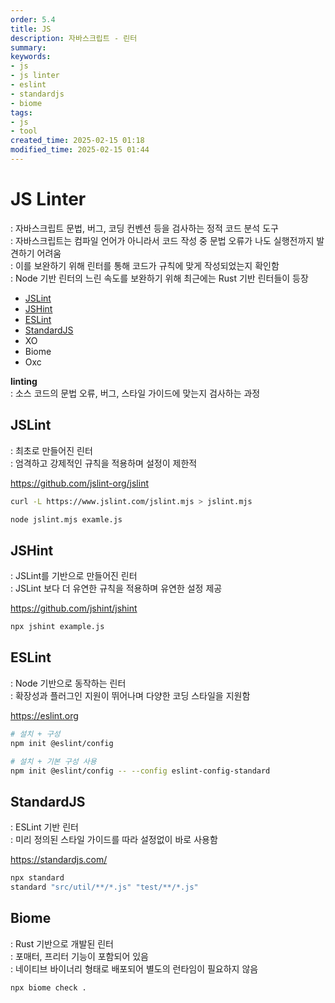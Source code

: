 ```yaml
---
order: 5.4
title: JS
description: 자바스크립트 - 린터
summary:
keywords:
- js
- js linter
- eslint
- standardjs
- biome
tags:
- js
- tool
created_time: 2025-02-15 01:18
modified_time: 2025-02-15 01:44
---
```


# JS Linter
: 자바스크립트 문법, 버그, 코딩 컨벤션 등을 검사하는 정적 코드 분석 도구  
: 자바스크립트는 컴파일 언어가 아니라서 코드 작성 중 문법 오류가 나도 실행전까지 발견하기 어려움  
: 이를 보완하기 위해 린터를 통해 코드가 규칙에 맞게 작성되었는지 확인함  
: Node 기반 린터의 느린 속도를 보완하기 위해 최근에는 Rust 기반 린터들이 등장  

- [JSLint](#jslint)
- [JSHint](#jshint)
- [ESLint](#eslint) 
- [StandardJS](#standardjs)
- XO
- Biome
- Oxc


**linting**  
: 소스 코드의 문법 오류, 버그, 스타일 가이드에 맞는지 검사하는 과정  



## JSLint
: 최초로 만들어진 린터  
: 엄격하고 강제적인 규칙을 적용하며 설정이 제한적  

https://github.com/jslint-org/jslint  


```bash
curl -L https://www.jslint.com/jslint.mjs > jslint.mjs

node jslint.mjs examle.js
```



## JSHint
: JSLint를 기반으로 만들어진 린터  
: JSLint 보다 더 유연한 규칙을 적용하며 유연한 설정 제공  

https://github.com/jshint/jshint


```bash
npx jshint example.js
```



## ESLint
: Node 기반으로 동작하는 린터  
: 확장성과 플러그인 지원이 뛰어나며 다양한 코딩 스타일을 지원함  

https://eslint.org


```bash
# 설치 + 구성
npm init @eslint/config

# 설치 + 기본 구성 사용 
npm init @eslint/config -- --config eslint-config-standard
```



## StandardJS
: ESLint 기반 린터  
: 미리 정의된 스타일 가이드를 따라 설정없이 바로 사용함  

https://standardjs.com/


```bash
npx standard
standard "src/util/**/*.js" "test/**/*.js"
```



## Biome
: Rust 기반으로 개발된 린터  
: 포매터, 프리터 기능이 포함되어 있음  
: 네이티브 바이너리 형태로 배포되어 별도의 런타임이 필요하지 않음  

```bash
npx biome check .
```